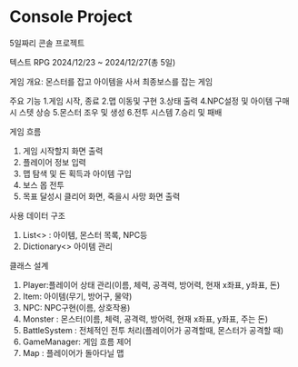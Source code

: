 # Console Project
 5일짜리 콘솔 프로젝트

텍스트 RPG 
2024/12/23 ~ 2024/12/27(총 5일)

게임 개요: 몬스터를 잡고 아이템을 사서 최종보스를 잡는 게임

주요 기능
1.게임 시작, 종료
2.맵 이동및 구현
3.상태 출력
4.NPC설정 및 아이템 구매시 스텟 상승
5.몬스터 조우 및 생성
6.전투 시스템
7.승리 및 패배


게임 흐름
1. 게임 시작할지 화면 출력
2. 플레이어 정보 입력
3. 맵 탐색 및 돈 획득과 아이템 구입
4. 보스 몹 전투
5. 목표 달성시 클리어 화면, 죽을시 사망 화면 출력


사용 데이터 구조

1. List<> : 아이템, 몬스터 목록, NPC등
2. Dictionary<> 아이템 관리

클래스 설계

1. Player:플레이어 상태 관리(이름, 체력, 공격력, 방어력, 현재 x좌표, y좌표, 돈)
2. Item: 아이템(무기, 방어구, 물약)
3. NPC: NPC구현(이름, 상호작용)
4. Monster : 몬스터(이름, 체력, 공격력, 방어력, 현재 x좌표, y좌표, 주는 돈)
5. BattleSystem : 전체적인 전투 처리(플레이어가 공격할때, 몬스터가 공격할 때)
6. GameManager: 게임 흐름 제어
7. Map : 플레이어가 돌아다닐 맵
